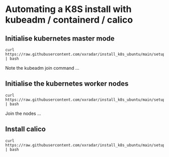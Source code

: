 # Automating a K8S install with kubeadm / containerd / calico

## Initialise kubernetes master mode 
```
curl https://raw.githubusercontent.com/xxradar/install_k8s_ubuntu/main/setup.sh | bash
```
Note the kubeadm join command ... 

## Initialise the kubernetes worker nodes
```
curl https://raw.githubusercontent.com/xxradar/install_k8s_ubuntu/main/setup_node.sh | bash
```
Join the nodes ...

## Install calico
```
curl https://raw.githubusercontent.com/xxradar/install_k8s_ubuntu/main/setup_node.sh | bash
```

